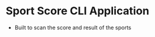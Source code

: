 # Sport Score CLI Application
<ul>
<li>
Built to scan the score and result of the sports
</li>
</ul>